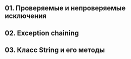 ## 01. Проверяемые и непроверяемые исключения
## 02. Exception chaining
## 03. Класс String и его методы
